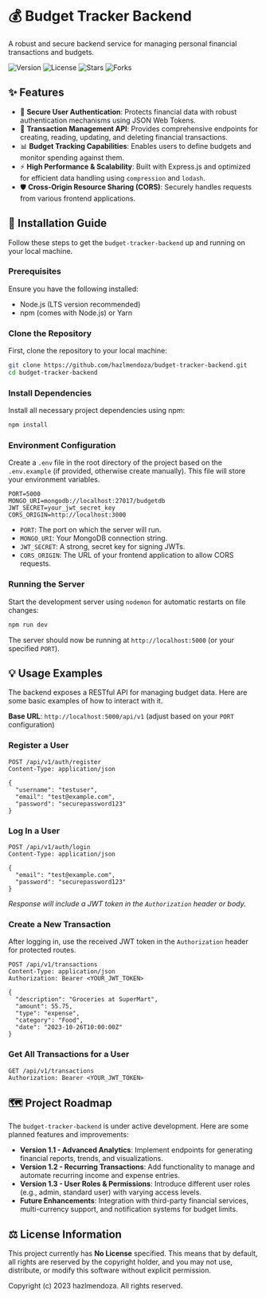 # 💰 Budget Tracker Backend

A robust and secure backend service for managing personal financial transactions and budgets.

![Version](https://img.shields.io/badge/version-1.0.0-blue)
![License](https://img.shields.io/badge/badge-No%20License-red)
![Stars](https://img.shields.io/github/stars/hazlmendoza/budget-tracker-backend?style=social)
![Forks](https://img.shields.io/github/forks/hazlmendoza/budget-tracker-backend?style=social)

## ✨ Features

*   🔐 **Secure User Authentication**: Protects financial data with robust authentication mechanisms using JSON Web Tokens.
*   💸 **Transaction Management API**: Provides comprehensive endpoints for creating, reading, updating, and deleting financial transactions.
*   📊 **Budget Tracking Capabilities**: Enables users to define budgets and monitor spending against them.
*   ⚡️ **High Performance & Scalability**: Built with Express.js and optimized for efficient data handling using `compression` and `lodash`.
*   🛡️ **Cross-Origin Resource Sharing (CORS)**: Securely handles requests from various frontend applications.


## 🚀 Installation Guide

Follow these steps to get the `budget-tracker-backend` up and running on your local machine.

### Prerequisites

Ensure you have the following installed:

*   Node.js (LTS version recommended)
*   npm (comes with Node.js) or Yarn

### Clone the Repository

First, clone the repository to your local machine:

```bash
git clone https://github.com/hazlmendoza/budget-tracker-backend.git
cd budget-tracker-backend
```

### Install Dependencies

Install all necessary project dependencies using npm:

```bash
npm install
```

### Environment Configuration

Create a `.env` file in the root directory of the project based on the `.env.example` (if provided, otherwise create manually). This file will store your environment variables.

```
PORT=5000
MONGO_URI=mongodb://localhost:27017/budgetdb
JWT_SECRET=your_jwt_secret_key
CORS_ORIGIN=http://localhost:3000
```

*   `PORT`: The port on which the server will run.
*   `MONGO_URI`: Your MongoDB connection string.
*   `JWT_SECRET`: A strong, secret key for signing JWTs.
*   `CORS_ORIGIN`: The URL of your frontend application to allow CORS requests.

### Running the Server

Start the development server using `nodemon` for automatic restarts on file changes:

```bash
npm run dev
```

The server should now be running at `http://localhost:5000` (or your specified `PORT`).


## 💡 Usage Examples

The backend exposes a RESTful API for managing budget data. Here are some basic examples of how to interact with it.

**Base URL**: `http://localhost:5000/api/v1` (adjust based on your `PORT` configuration)

### Register a User

```http
POST /api/v1/auth/register
Content-Type: application/json

{
  "username": "testuser",
  "email": "test@example.com",
  "password": "securepassword123"
}
```

### Log In a User

```http
POST /api/v1/auth/login
Content-Type: application/json

{
  "email": "test@example.com",
  "password": "securepassword123"
}
```
*Response will include a JWT token in the `Authorization` header or body.*

### Create a New Transaction

After logging in, use the received JWT token in the `Authorization` header for protected routes.

```http
POST /api/v1/transactions
Content-Type: application/json
Authorization: Bearer <YOUR_JWT_TOKEN>

{
  "description": "Groceries at SuperMart",
  "amount": 55.75,
  "type": "expense",
  "category": "Food",
  "date": "2023-10-26T10:00:00Z"
}
```

### Get All Transactions for a User

```http
GET /api/v1/transactions
Authorization: Bearer <YOUR_JWT_TOKEN>
```

## 🗺️ Project Roadmap

The `budget-tracker-backend` is under active development. Here are some planned features and improvements:

*   **Version 1.1 - Advanced Analytics**: Implement endpoints for generating financial reports, trends, and visualizations.
*   **Version 1.2 - Recurring Transactions**: Add functionality to manage and automate recurring income and expense entries.
*   **Version 1.3 - User Roles & Permissions**: Introduce different user roles (e.g., admin, standard user) with varying access levels.
*   **Future Enhancements**: Integration with third-party financial services, multi-currency support, and notification systems for budget limits.

## ⚖️ License Information

This project currently has **No License** specified. This means that by default, all rights are reserved by the copyright holder, and you may not use, distribute, or modify this software without explicit permission.

Copyright (c) 2023 hazlmendoza. All rights reserved.
